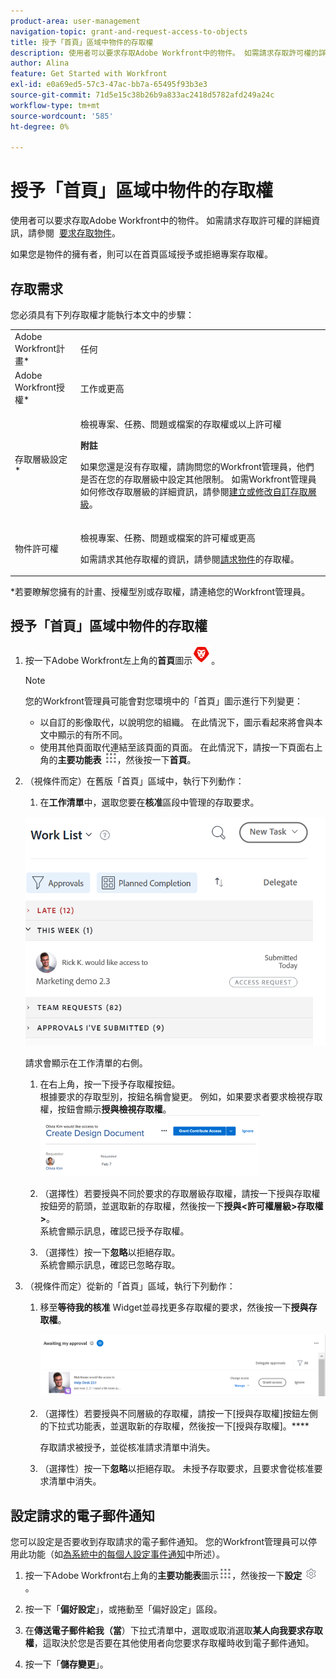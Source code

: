```yaml
---
product-area: user-management
navigation-topic: grant-and-request-access-to-objects
title: 授予「首頁」區域中物件的存取權
description: 使用者可以要求存取Adobe Workfront中的物件。 如需請求存取許可權的詳細資訊，請參閱請求物件的存取許可權。
author: Alina
feature: Get Started with Workfront
exl-id: e0a69ed5-57c3-47ac-bb7a-65495f93b3e3
source-git-commit: 71d5e15c38b26b9a833ac2418d5782afd249a24c
workflow-type: tm+mt
source-wordcount: '585'
ht-degree: 0%

---
```


# 授予「首頁」區域中物件的存取權

使用者可以要求存取Adobe Workfront中的物件。 如需請求存取許可權的詳細資訊，請參閱  [要求存取物件](../../workfront-basics/grant-and-request-access-to-objects/request-access.md)。

如果您是物件的擁有者，則可以在首頁區域授予或拒絕專案存取權。

## 存取需求

<!--drafted for P&P:

<table style="table-layout:auto"> 
 <col> 
 <col> 
 <tbody> 
  <tr> 
   <td role="rowheader">Adobe Workfront plan*</td> 
   <td> <p>Any</p> </td> 
  </tr> 
  <tr> 
   <td role="rowheader">Adobe Workfront license*</td> 
   <td> <p>Current license: Standard</p> 
   Or
   <p>Legacy license: Work or higher</p>
   </td> 
  </tr> 
  <tr> 
   <td role="rowheader">Access level configurations*</td> 
   <td> <p>View access or higher to projects, tasks, issues, or documents</p> <p><b>NOTE</b>
   
   If you still don't have access, ask your Workfront administrator if they set additional restrictions in your access level. For information on how a Workfront administrator can modify your access level, see <a href="../../administration-and-setup/add-users/configure-and-grant-access/create-modify-access-levels.md" class="MCXref xref">Create or modify custom access levels</a>.</p> </td> 
  </tr> 
  <tr> 
   <td role="rowheader">Object permissions</td> 
   <td> <p>View permissions or higher to projects, tasks, issues, or documents</p> <p>For information on requesting additional access, see <a href="../../workfront-basics/grant-and-request-access-to-objects/request-access.md" class="MCXref xref">Request access to objects </a>.</p> </td> 
  </tr> 
 </tbody> 
</table>

-->

您必須具有下列存取權才能執行本文中的步驟：

<table style="table-layout:auto"> 
 <col> 
 <col> 
 <tbody> 
  <tr> 
   <td role="rowheader">Adobe Workfront計畫*</td> 
   <td> <p>任何</p> </td> 
  </tr> 
  <tr> 
   <td role="rowheader">Adobe Workfront授權*</td> 
   <td> <p>工作或更高</p> </td> 
  </tr> 
  <tr> 
   <td role="rowheader">存取層級設定*</td> 
   <td> <p>檢視專案、任務、問題或檔案的存取權或以上許可權</p> <p><b>附註</b>

如果您還是沒有存取權，請詢問您的Workfront管理員，他們是否在您的存取層級中設定其他限制。 如需Workfront管理員如何修改存取層級的詳細資訊，請參閱<a href="../../administration-and-setup/add-users/configure-and-grant-access/create-modify-access-levels.md" class="MCXref xref">建立或修改自訂存取層級</a>。</p> </td>
</tr> 
  <tr> 
   <td role="rowheader">物件許可權</td> 
   <td> <p>檢視專案、任務、問題或檔案的許可權或更高</p> <p>如需請求其他存取權的資訊，請參閱<a href="../../workfront-basics/grant-and-request-access-to-objects/request-access.md" class="MCXref xref">請求物件</a>的存取權。</p> </td> 
  </tr> 
 </tbody> 
</table>

&#42;若要瞭解您擁有的計畫、授權型別或存取權，請連絡您的Workfront管理員。

## 授予「首頁」區域中物件的存取權

1. 按一下Adobe Workfront左上角的&#x200B;**首頁**&#x200B;圖示![](assets/home-icon-30x29.png)。

   >[!NOTE]
   >
   >您的Workfront管理員可能會對您環境中的「首頁」圖示進行下列變更：
   >
   >* 以自訂的影像取代，以說明您的組織。 在此情況下，圖示看起來將會與本文中顯示的有所不同。
   >* 使用其他頁面取代連結至該頁面的頁面。 在此情況下，請按一下頁面右上角的&#x200B;**主要功能表** ![](assets/main-menu-icon.png)，然後按一下&#x200B;**首頁**。

1. （視條件而定）在舊版「首頁」區域中，執行下列動作：

   1. 在&#x200B;**工作清單**&#x200B;中，選取您要在&#x200B;**核准**&#x200B;區段中管理的存取要求。

   ![Screen_Shot_2018-07-02_at_11.35.29_AM.png](assets/screen-shot-2018-07-02-at-11.35.29-am-350x242.png)

   請求會顯示在工作清單的右側。

   1. 在右上角，按一下授予存取權按鈕。\
      根據要求的存取型別，按鈕名稱會變更。 例如，如果要求者要求檢視存取權，按鈕會顯示&#x200B;**授與檢視存取權**。\
      ![Grant_Access_2.png](assets/grant-access-2-350x98.png)

   1. （選擇性）若要授與不同於要求的存取層級存取權，請按一下授與存取權按鈕旁的箭頭，並選取新的存取權，然後按一下&#x200B;**授與&lt;許可權層級>存取權>**。\
      系統會顯示訊息，確認已授予存取權。

   1. （選擇性）按一下&#x200B;**忽略**&#x200B;以拒絕存取。\
      系統會顯示訊息，確認已忽略存取。

1. （視條件而定）從新的「首頁」區域，執行下列動作：

   1. 移至&#x200B;**等待我的核准** Widget並尋找更多存取權的要求，然後按一下&#x200B;**授與存取權**。

      ![](assets/request-for-access-to-project-in-new-home-approvals-widget.png)

   1. （選擇性）若要授與不同層級的存取權，請按一下[授與存取權]按鈕左側的下拉式功能表，並選取新的存取權，然後按一下[授與存取權]。****

      存取請求被授予，並從核准請求清單中消失。

   1. （選擇性）按一下&#x200B;**忽略**&#x200B;以拒絕存取。 未授予存取要求，且要求會從核准要求清單中消失。

## 設定請求的電子郵件通知

您可以設定是否要收到存取請求的電子郵件通知。 您的Workfront管理員可以停用此功能（如[為系統中的每個人設定事件通知](../../administration-and-setup/manage-workfront/emails/configure-event-notifications-for-everyone-in-the-system.md)中所述）。

1. 按一下Adobe Workfront右上角的&#x200B;**主要功能表**&#x200B;圖示![](assets/main-menu-icon.png)，然後按一下&#x200B;**設定** ![](assets/gear-icon-settings.png)。

1. 按一下「**偏好設定**」，或捲動至「偏好設定」區段。
1. 在&#x200B;**傳送電子郵件給我（當**）下拉式清單中，選取或取消選取&#x200B;**某人向我要求存取權**，這取決於您是否要在其他使用者向您要求存取權時收到電子郵件通知。

1. 按一下「**儲存變更**」。
